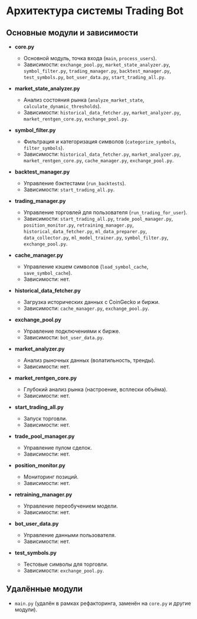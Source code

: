 # Архитектура системы Trading Bot

## Основные модули и зависимости

- **core.py**
  - Основной модуль, точка входа (`main`, `process_users`).
  - Зависимости: `exchange_pool.py`, `market_state_analyzer.py`, `symbol_filter.py`, `trading_manager.py`, `backtest_manager.py`, `test_symbols.py`, `bot_user_data.py`, `start_trading_all.py`.

- **market_state_analyzer.py**
  - Анализ состояния рынка (`analyze_market_state`, `calculate_dynamic_thresholds`).
  - Зависимости: `historical_data_fetcher.py`, `market_analyzer.py`, `market_rentgen_core.py`, `exchange_pool.py`.

- **symbol_filter.py**
  - Фильтрация и категоризация символов (`categorize_symbols`, `filter_symbols`).
  - Зависимости: `historical_data_fetcher.py`, `market_analyzer.py`, `market_rentgen_core.py`, `cache_manager.py`, `exchange_pool.py`.

- **backtest_manager.py**
  - Управление бэктестами (`run_backtests`).
  - Зависимости: `start_trading_all.py`.

- **trading_manager.py**
  - Управление торговлей для пользователя (`run_trading_for_user`).
  - Зависимости: `start_trading_all.py`, `trade_pool_manager.py`, `position_monitor.py`, `retraining_manager.py`, `historical_data_fetcher.py`, `ml_data_preparer.py`, `data_collector.py`, `ml_model_trainer.py`, `symbol_filter.py`, `exchange_pool.py`.

- **cache_manager.py**
  - Управление кэшем символов (`load_symbol_cache`, `save_symbol_cache`).
  - Зависимости: нет.

- **historical_data_fetcher.py**
  - Загрузка исторических данных с CoinGecko и биржи.
  - Зависимости: `cache_manager.py`, `exchange_pool.py`.

- **exchange_pool.py**
  - Управление подключениями к бирже.
  - Зависимости: `bot_user_data.py`.

- **market_analyzer.py**
  - Анализ рыночных данных (волатильность, тренды).
  - Зависимости: нет.

- **market_rentgen_core.py**
  - Глубокий анализ рынка (настроение, всплески объёма).
  - Зависимости: нет.

- **start_trading_all.py**
  - Запуск торговли.
  - Зависимости: нет.

- **trade_pool_manager.py**
  - Управление пулом сделок.
  - Зависимости: нет.

- **position_monitor.py**
  - Мониторинг позиций.
  - Зависимости: нет.

- **retraining_manager.py**
  - Управление переобучением модели.
  - Зависимости: нет.

- **bot_user_data.py**
  - Управление данными пользователя.
  - Зависимости: нет.

- **test_symbols.py**
  - Тестовые символы для торговли.
  - Зависимости: `exchange_pool.py`.

## Удалённые модули
- `main.py` (удалён в рамках рефакторинга, заменён на `core.py` и другие модули).
